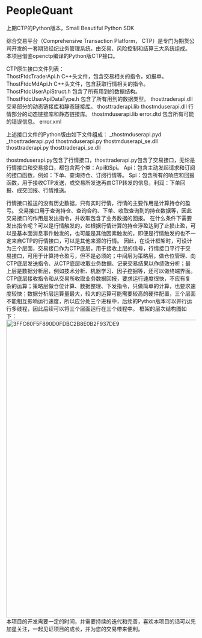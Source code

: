# PeopleQuant
上期CTP的Python版本，Small Beautiful Python SDK

综合交易平台（Comprehensive Transaction Platform， CTP）是专门为期货公司开发的一套期货经纪业务管理系统，由交易、风险控制和结算三大系统组成。
本项目借鉴openctp编译的Python版CTP接口。

CTP原生接口文件列表：  
ThostFtdcTraderApi.h  C++头文件，包含交易相关的指令，如报单。  
ThostFtdcMdApi.h C++头文件，包含获取行情相关的指令。  
ThostFtdcUserApiStruct.h 包含了所有用到的数据结构。  
ThostFtdcUserApiDataType.h 包含了所有用到的数据类型。
thosttraderapi.dll 交易部分的动态链接库和静态链接库。
thosttraderapi.lib
thostmduserapi.dll 行情部分的动态链接库和静态链接库。
thostmduserapi.lib
error.dtd 包含所有可能的错误信息。
error.xml

上述接口文件的Python版由如下文件组成：
_thostmduserapi.pyd
_thosttraderapi.pyd
thostmduserapi.py
thostmduserapi_se.dll
thosttraderapi.py
thosttraderapi_se.dll

thostmduserapi.py包含了行情接口，thosttraderapi.py包含了交易接口，无论是行情接口和交易接口，都包含两个类：Api和Spi。
Api：包含主动发起请求和订阅的接口函数，例如：下单、查询持仓、订阅行情等。
Spi：包含所有的响应和回报函数，用于接收CTP发送，或交易所发送再由CTP转发的信息，利润：下单回报、成交回报、行情推送。

行情接口推送的没有历史数据，只有实时行情，行情的主要作用是计算持仓的盈亏。
交易接口用于查询持仓、查询合约、下单、收取查询到的持仓数据等，因此交易接口的作用是发出指令，并收取包含了业务数据的回报。
在什么条件下需要发出指令呢？可以是行情触发的，如根据行情计算的持仓浮盈达到了止损止盈，可以是基本面消息事件触发的，也可能是其他因素触发的，即便是行情触发的也不一定来自CTP的行情接口，可以是其他来源的行情。
因此，在设计框架时，可设计为三个层面，交易接口作为CTP底层，用于接收上层的信号，行情接口平行于交易接口，可用于计算持仓盈亏，但不是必须的；中间层为策略层，做仓位管理、向CTP底层发送指令、从CTP底层收取业务数据、记录交易结果以作绩效分析；最上层是数据分析层，例如技术分析、机器学习、因子挖掘等，还可以做终端界面。
CTP底层接收指令和从交易所收取业务数据回报，要求运行速度很快，不应有复杂的运算；策略层做仓位计算、数据整理、下发指令，只做简单的计算，也要求速度较快；数据分析层运算量最大，较大的运算可能需要较高的硬件配置，三个层面不能相互影响运行速度，所以应分处三个进程中，后续的Python版本可以并行运行多线程，因此后续可以将三个层面运行在三个线程中。
框架的层次结构图如下：
<img width="649" height="789" alt="3FFC60F5F890D0FDBC2B8E0B2F937DE9" src="https://github.com/user-attachments/assets/5c9bdc43-a3b7-483f-a884-f1939872470b" />
<br>本项目的开发需要一定的时间，并需要持续的迭代和完善，喜欢本项目的话可以先加星关注，一起见证项目的成长，并为您的交易带来便利。


